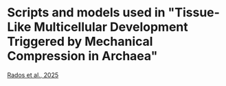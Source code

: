 # Scripts and models used in "Tissue-Like Multicellular Development Triggered by Mechanical Compression in Archaea"

[Rados et al., 2025](https://www.science.org/doi/10.1126/science.adu0047)
